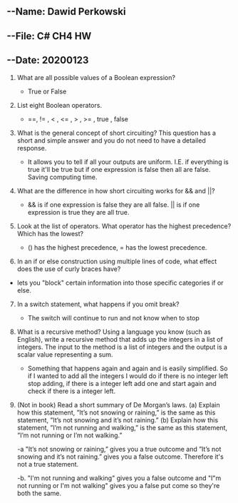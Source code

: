 ## --Name: Dawid Perkowski

## --File: C# CH4 HW

## --Date: 20200123



1. What are all possible values of a Boolean expression?	

   - True or False

2. List eight Boolean operators.

   - ==, != , < , <= , > , >= , true , false

3. What is the general concept of short circuiting? This question has a short and simple answer and you do not need to have a detailed response.

   - It allows you to tell if all your outputs are uniform. I.E. if everything is true it'll be true but if one expression is false then all are false. Saving computing time.

4. What are the difference in how short circuiting works for && and ||?

   - && is if one expression is false they are all false. || is if one expression is true they are all true.

5. Look at the list of operators. What operator has the highest precedence? Which has the lowest?

   - () has the highest precedence, = has the lowest precedence.

6.  In an if or else construction using multiple lines of code, what effect does the use of curly braces have?

   - lets you "block" certain information into those specific categories if or else.

7. In a switch statement, what happens if you omit break?

   - The switch will continue to run and not know when to stop

8. What is a recursive method? Using a language you know (such as English), write a recursive method that adds up the integers in a list of integers. The input to the method is a list of integers and the output is a scalar value representing a sum.

   - Something that happens again and again and is easily simplified. So if I wanted to add all the integers I would do if there is no integer left stop adding, if there is a integer left add one and start again and check if there is a integer left.

9. (Not in book) Read a short summary of De Morgan’s laws. (a) Explain how this statement, ”It’s not snowing or raining,” is the same as this statement, ”It’s not snowing and it’s not raining.” (b) Explain how this statement, ”I’m not running and walking,” is the same as this statement, ”I’m not running or I’m not walking.”

   -a "It’s not snowing or raining,” gives you a true outcome and ”It’s not snowing and it’s not raining.” gives you a false outcome. Therefore it's not a true statement. 

   -b. "I'm not running and walking" gives you a false outcome and "I"m not running or I'm not walking" gives you a false put come so they're both the same.

